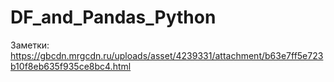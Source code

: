 # DF_and_Pandas_Python

Заметки:
https://gbcdn.mrgcdn.ru/uploads/asset/4239331/attachment/b63e7ff5e723b10f8eb635f935ce8bc4.html
